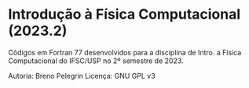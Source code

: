 # Introdução à Física Computacional (2023.2)

Códigos em Fortran 77 desenvolvidos para a disciplina de Intro. a Física Computacional do IFSC/USP no 2º semestre de 2023.

Autoria: Breno Pelegrin
Licença: GNU GPL v3

